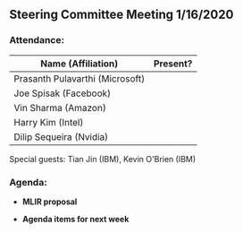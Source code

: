 ## Steering Committee Meeting 1/16/2020

### Attendance:

| Name (Affiliation) | Present? |
| ------------------------------- | --- |
| Prasanth Pulavarthi (Microsoft) |  |
| Joe Spisak (Facebook)           |  |
| Vin Sharma (Amazon)             |  | 
| Harry Kim (Intel)               |  |
| Dilip Sequeira (Nvidia)         |  |

Special guests: Tian Jin (IBM), Kevin O'Brien (IBM)

### Agenda:

* **MLIR proposal**   

* **Agenda items for next week** 
